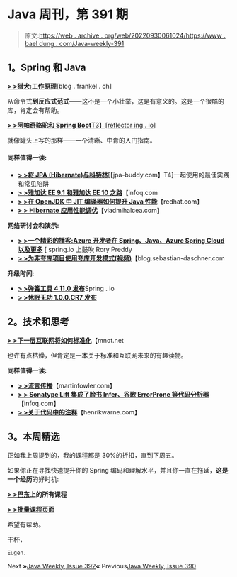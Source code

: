 # Java 周刊，第 391 期

> 原文:[https://web . archive . org/web/20220930061024/https://www . bael dung . com/Java-weekly-391](https://web.archive.org/web/20220930061024/https://www.baeldung.com/java-weekly-391)

## **1。Spring 和 Java**

[**> >猎犬:工作原理**](https://web.archive.org/web/20220628114913/https://blog.frankel.ch/blockhound-how-it-works/)[blog . frankel . ch]

从命令式**到反应式范式**——这不是一个小壮举，这是有意义的。这是一个很酷的库，肯定会有帮助。

[**> >阿帕奇骆驼和 Spring Boot**T3】[reflector ing . io]](https://web.archive.org/web/20220628114913/https://reflectoring.io/spring-camel/)

就像罐头上写的那样——一个清晰、中肯的入门指南。

#### **同样值得一读:**

*   **[> >将 JPA (Hibernate)与科特林](https://web.archive.org/web/20220628114913/https://www.jpa-buddy.com/blog/best-practices-and-common-pitfalls/)**[【jpa-buddy.com】T4]一起使用的最佳实践和常见陷阱
*   **[> >雅加达 EE 9.1 和雅加达 EE 10 之路](https://web.archive.org/web/20220628114913/https://www.infoq.com/news/2021/06/jakarta-ee-9-1/)**【infoq.com
*   [**> >在 OpenJDK 中 JIT 编译器如何提升 Java 性能**](https://web.archive.org/web/20220628114913/https://developers.redhat.com/articles/2021/06/23/how-jit-compiler-boosts-java-performance-openjdk)【redhat.com】
*   [**> > Hibernate 应用性能调优**](https://web.archive.org/web/20220628114913/https://vladmihalcea.com/hibernate-application-performance-tuning/)【vladmihalcea.com】

**网络研讨会和演示:**

*   [**> >一个精彩的播客:Azure 开发者在 Spring、Java、Azure Spring Cloud 以及更多**](https://web.archive.org/web/20220628114913/https://spring.io/blog/2021/06/17/a-bootiful-podcast-azure-developer-advocate-rory-preddy-on-spring-java-azure-spring-cloud-and-more) [ spring.io 上鼓吹 Rory Preddy
*   [**> >为非夸库项目使用夸库开发模式(视频)**](https://web.archive.org/web/20220628114913/https://blog.sebastian-daschner.com/entries/quarkus-dev-for-java-projects)【blog.sebastian-daschner.com

**升级时间:**

*   [**> >弹簧工具 4.11.0 发布**](https://web.archive.org/web/20220628114913/https://spring.io/blog/2021/06/21/spring-tools-4-11-0-released)Spring . io
*   [**> >休眠无功 1.0.0.CR7 发布**](https://web.archive.org/web/20220628114913/https://in.relation.to/2021/06/18/hibernate-reactive-1_0_0_CR7/)

## **2。技术和思考**

[**> >下一层互联网将如何标准化**](https://web.archive.org/web/20220628114913/https://www.mnot.net/blog/2021/06/21/standards-competition-governance)【mnot.net

也许有点枯燥，但肯定是一本关于标准和互联网未来的有趣读物。

**同样值得一读:**

*   [**> >流言传播**](https://web.archive.org/web/20220628114913/https://martinfowler.com/articles/patterns-of-distributed-systems/gossip-dissemination.html)【martinfowler.com】
*   [**> > Sonatype Lift 集成了脸书 Infer、谷歌 ErrorProne 等代码分析器**](https://web.archive.org/web/20220628114913/https://www.infoq.com/news/2021/06/Sonatype-lift-code-analysis/)【infoq.com】
*   [**> >关于代码中的注释**](https://web.archive.org/web/20220628114913/https://henrikwarne.com/2021/06/15/on-comments-in-code/)【henrikwarne.com】

## **3。本周精选**

正如我上周提到的，我的课程都是 30%的折扣，直到下周五。

如果你正在寻找快速提升你的 Spring 编码和理解水平，并且你一直在拖延，**这是一个经历**的好时机:

**[> >巴东](/web/20220628114913/https://www.baeldung.com/all-courses)上的所有课程**

**[> >批量课程页面](/web/20220628114913/https://www.baeldung.com/all-bulk-courses)**

希望有帮助。

干杯，

`Eugen.`

Next **»**[Java Weekly, Issue 392](/web/20220628114913/https://www.baeldung.com/java-weekly-392)**«** Previous[Java Weekly, Issue 390](/web/20220628114913/https://www.baeldung.com/java-weekly-390)